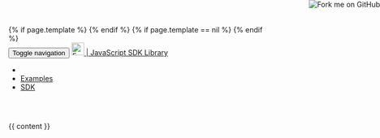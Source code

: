 <!DOCTYPE html>
<html lang="en">
<head>
  <base href="{{ site.baseurl }}/"></base>
  <meta charset="utf-8">
  <meta http-equiv="X-UA-Compatible" content="IE=edge">
  <meta name="viewport" content="width=device-width, initial-scale=1">
  <title>JavaScript Powered Forms and Form.io SDK</title>
  {% if page.template %}
    <link href="https://maxcdn.bootstrapcdn.com/bootswatch/3.3.7/{{ page.template }}/bootstrap.min.css" rel="stylesheet">
  {% endif %}
  {% if page.template == nil %}
    <link href="https://maxcdn.bootstrapcdn.com/bootstrap/3.3.7/css/bootstrap.min.css" rel="stylesheet">
  {% endif %}
  <link href="https://unpkg.com/bootstrap-vertical-tabs@1.2.2/bootstrap.vertical-tabs.min.css" rel="stylesheet">
  <link href="{{ site.baseurl }}/dist/formio.full.min.css" rel="stylesheet">
  <!-- HTML5 shim and Respond.js for IE8 support of HTML5 elements and media queries -->
  <!-- WARNING: Respond.js doesn't work if you view the page via file:// -->
  <!--[if lt IE 9]>
  <script src="https://oss.maxcdn.com/html5shiv/3.7.3/html5shiv.min.js"></script>
  <script src="https://oss.maxcdn.com/respond/1.4.2/respond.min.js"></script>
  <![endif]-->
  <script src="{{ site.baseurl }}/dist/formio.full.js"></script>
</head>
<body>
<a href="https://github.com/formio/formio.js"><img style="position: absolute; top: 0; right: 0; border: 0;z-index:3000;" src="https://camo.githubusercontent.com/e7bbb0521b397edbd5fe43e7f760759336b5e05f/68747470733a2f2f73332e616d617a6f6e6177732e636f6d2f6769746875622f726962626f6e732f666f726b6d655f72696768745f677265656e5f3030373230302e706e67" alt="Fork me on GitHub" data-canonical-src="https://s3.amazonaws.com/github/ribbons/forkme_right_green_007200.png"></a>
<nav class="navbar navbar-default navbar-fixed-top">
  <div class="container">
    <div class="navbar-header">
      <button type="button" class="navbar-toggle collapsed" data-toggle="collapse" data-target="#navbar" aria-expanded="false" aria-controls="navbar">
        <span class="sr-only">Toggle navigation</span>
        <span class="icon-bar"></span>
        <span class="icon-bar"></span>
        <span class="icon-bar"></span>
      </button>
      <a class="navbar-brand" href="https://form.io">
        <img height="25px;" style="display: inline;" alt="Form.io" src="https://help.form.io/assets/formio-logo.png"> | JavaScript SDK Library
      </a>
    </div>
    <div id="navbar" class="collapse navbar-collapse">
      <ul class="nav navbar-nav">
        <li {% if page.section == 'home' %}class="active"{% endif %}><a href="{{ site.baseurl }}"><span class="glyphicon glyphicon-home"></span></a></li>
        <li {% if page.section == 'examples' %}class="active"{% endif %}><a href="app/examples">Examples</a></li>
        <li {% if page.section == 'sdk'%}class="active"{% endif %}><a href="app/sdk">SDK</a></li>
      </ul>
    </div><!--/.nav-collapse -->
  </div>
</nav>
<div class="container" style="margin-top: 60px;">{{ content }}</div>
</body>
</html>
